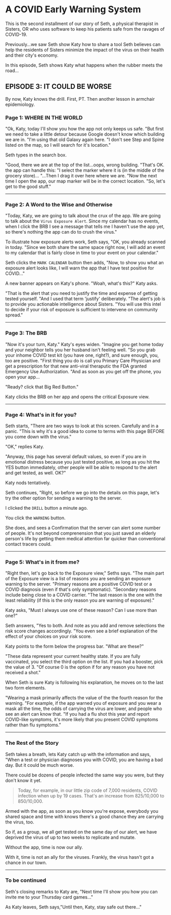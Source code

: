# A COVID Early Warning System

This is the second installment of our story of Seth, a physical therapist in Sisters, OR who uses software to keep his patients safe from the ravages of COVID-19.

Previously...we saw Seth show Katy how to share a tool Seth believes can help the residents of Sisters minimize the impact of the virus on their health and their city's economy.

In this episode, Seth shows Katy what happens when the rubber meets the road...

## EPISODE 3: IT COULD BE WORSE

By now, Katy knows the drill. First, PT. Then another lesson in armchair epidemiology.

### Page 1: WHERE IN THE WORLD

"Ok, Katy, today I'll show you how the app not only keeps us safe.
"But first we need to take a little detour because Google doesn't know which building we are in.
"I'm using that old Galaxy again here.
"I don't see Step and Spine listed on the map, so I will search for it's location."

Seth types in the search box.

"Good, there we are at the top of the list...oops, wrong building. 
"That's OK. the app can handle this:
"I select the marker where it is (in the middle of the grocery store)...
"...Then I drag it over here where we are.
"Now the next time I open the app, our map marker will be in the correct location.
"So, let's get to the good stuff."

--------------------------------------------------------------------------------------

### Page 2: A Word to the Wise and Otherwise

"Today, Katy, we are going to talk about the crux of the app. We are going to talk about the `Virus Exposure Alert`.
Since my calendar has no events, when I click the BRB I see a message that tells me I haven't use the app yet, so there's nothing the app can do to crush the virus."

To illustrate how exposure alerts work, Seth says,
"OK, you already scanned in today.
"Since we both share the same space right now, I will add an event to my calendar that is fairly close in time to your event on your calendar."

Seth clicks the `MARK CALENDAR` button then adds,
"Now, to show you what an exposure alert looks like, I will warn the app that I have test positive for COVID..."

A new banner appears on Katy's phone.
"Woah, what's this?" Katy asks.

"That is the alert that you need to justify the time and expense of getting tested yourself.
"And I used that term 'justify' deliberately. 
"The alert's job is to provide you actionable intelligence about Sisters.
"You will use this intel to decide if your risk of exposure is sufficient to intervene on community spread."

--------------------------------------------------------------------------------------

### Page 3: The BRB

"Now it's your turn, Katy."
Katy's eyes widen.
"Imagine you get home today and your neighbor tells you her husband isn't feeling well.
"So you grab your inhome COVID test kit (you have one, right?), and sure enough, you, too are positive.
"First thing you do is call you Primary Care Physician and get a prescription for that new anti-viral theraputic the FDA granted Emergency Use Authorization.
"And as soon as you get off the phone, you open your app...

"Ready? click that Big Red Button."

Katy clicks the BRB on her app and opens the critical Exposure view.

--------------------------------------------------------------------------------------

### Page 4: What's in it for you?

Seth starts,
"There are two ways to look at this screen. Carefully and in a panic. 
"This is why it's a good idea to come to terms with this page BEFORE you come down with the virus."

"OK," replies Katy.

"Anyway, this page has several default values, so even if you are in emotional distress because you just tested positive, as long as you hit the YES button immediately, other people will be able to respond to the alert and get tested, as well. OK?"

Katy nods tentatively.

Seth continues, "Right, so before we go into the details on this page, let's try the other option for sending a warning to the server.

I clicked the `DRILL` button a minute ago.

You click the `WARNING` button.

She does, and sees a Confirmation that the server can alert some number of people.
It's not beyond comprenension that you just saved an elderly person's life by getting them medical attention far quicker than conventional contact tracers could.

--------------------------------------------------------------------------------------

### Page 5: What's in it from me?

"Right then, let's go back to the Exposure view," Seths says.
"The main part of the Exposure view is a list of reasons you are sending an exposure warning to the server.
"Primary reasons are a positive COVID test or a COVID diagnosis (even if that's only symptomatic).
"Secondary reasons include being close to a COVID carrier.
"The last reason is the one with the least reliability (if this is the only reason you are warning of exposure)."

Katy asks, "Must I always use one of these reason? Can I use more than one?"

Seth answers, "Yes to both. And note as you add and remove selections the risk score changes accordingly.
"You even see a brief explanation of the effect of your choices on your risk score.

Katy points to the form below the progress bar. "What are these?"

"These data represent your current healthy state. If you are fully vaccinated, you select the third option on the list. If you had a booster, pick the value of 3.
"Of course 0 is the option if for any reason you have not received a shot."

When Seth is sure Katy is following his explanation, he moves on to the last two form elements.

"Wearing a mask primarily affects the value of the the fourth reason for the warning.
"For example, if the app warned you of exposure and  you wear a mask all the time, the odds of carrying the virus are lower, and people who see an alert can know that.
"If you had a flu shot this year and report COVID-like symptoms, it's more likely that you present COVID symptoms rather than flu symptoms."

--------------------------------------------------------------------------------------

### The Rest of the Story

Seth takes a breath, lets Katy catch up with the information and says,
"When a test or physician diagnoses you with COVID, you are having a bad day. But it could be much worse.

There could be dozens of people infected the same way you were, but they don't know it yet.

> Today, for example, in our little zip code of 7,000 residents, COVID infection when up by 19 cases. That's an increase from 825/10,000 to 850/10,000.

Armed with the app, as soon as you know you're expose, everybody you shared space and time with knows there's a good chance they are carrying the virus, too.

So if, as a group, we all get tested on the same day of our alert, we have deprived the virus of up to two weeks to replicate and mutate.

Without the app, time is now our ally.

With it, time is not an ally for the viruses. Frankly, the virus hasn't got a chance in our town.

--------------------------------------------------------------------------------------

### To be continued

Seth's closing remarks to Katy are, "Next time I'll show you how you can invite me to your Thursday card games..."


As Katy leaves, Seth says,"Until then, Katy, stay safe out there..."